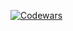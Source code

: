 [![Codewars](https://www.codewars.com/users/Marat_Akhalov/badges/micro)](https://www.codewars.com/users/Marat_Akhalov/completed)
